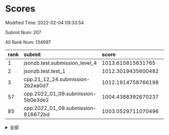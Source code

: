 # Scores

Modified Time: 2022-02-04 09:33:54

Submit Num: 207

All Rank Num: 134697

| rank |               submit               |       score        |       sigma        | pk_num |
| :--- | :--------------------------------- | :----------------- | :----------------- | :----- |
| 1    | jsonzb.test.submission_level_4     | 1013.610815631765  | 0.8011449848723275 | 2603   |
| 2    | jsonzb.test.test_1                 | 1012.3019435600482 | 0.7838905473815038 | 2601   |
| 3    | cpp.21_12_24.submission-2b2ea0d7   | 1012.1914758766198 | 0.7936454227745458 | 2604   |
| 57   | cpp.2022_01_09.submission-5b0e3de2 | 1004.4388392670237 | 0.7142420308883726 | 2605   |
| 85   | cpp.2022_01_09.submission-816672bd | 1003.0529711070496 | 0.7108337816435275 | 2603   |


<details>
<summary>全部</summary>

| rank |                 submit                 |       score        |       sigma        | pk_num |
| :--- | :------------------------------------- | :----------------- | :----------------- | :----- |
| 1    | jsonzb.test.submission_level_4         | 1013.610815631765  | 0.8011449848723275 | 2603   |
| 2    | jsonzb.test.test_1                     | 1012.3019435600482 | 0.7838905473815038 | 2601   |
| 3    | cpp.21_12_24.submission-2b2ea0d7       | 1012.1914758766198 | 0.7936454227745458 | 2604   |
| 4    | gobigger.level_3.submission_level_3_37 | 1011.7950663055093 | 0.7941773883104015 | 2605   |
| 5    | gobigger.level_3.submission_level_3_3  | 1011.7673386580196 | 0.7809311165364612 | 2602   |
| 6    | gobigger.level_3.submission_level_3_16 | 1011.7442916802135 | 0.7923171831318196 | 2611   |
| 7    | gobigger.level_3.submission_level_3_14 | 1011.73540645827   | 0.7799792485823318 | 2605   |
| 8    | gobigger.level_3.submission_level_3_26 | 1011.5592579542833 | 0.7885015882879701 | 2595   |
| 9    | gobigger.level_3.submission_level_3_46 | 1011.5251835492363 | 0.7674333748217647 | 2612   |
| 10   | gobigger.level_3.submission_level_3_15 | 1010.9064510000419 | 0.7648580054470633 | 2598   |
| 11   | gobigger.level_3.submission_level_3_38 | 1010.9020159994794 | 0.7614560552242392 | 2599   |
| 12   | gobigger.level_3.submission_level_3_19 | 1010.8388406328459 | 0.7643288935201193 | 2605   |
| 13   | gobigger.level_3.submission_level_3_49 | 1010.8162636947051 | 0.7642724518664065 | 2600   |
| 14   | gobigger.level_3.submission_level_3_48 | 1010.7882042397817 | 0.7612953631020949 | 2602   |
| 15   | gobigger.level_3.submission_level_3_29 | 1010.7009581956303 | 0.7766917924713319 | 2601   |
| 16   | gobigger.level_3.submission_level_3_6  | 1010.6560029684254 | 0.7761659114670468 | 2601   |
| 17   | gobigger.level_3.submission_level_3_8  | 1010.6555654428238 | 0.7601713114796801 | 2601   |
| 18   | gobigger.level_3.submission_level_3_40 | 1010.4564361478465 | 0.7699923468804362 | 2601   |
| 19   | gobigger.level_3.submission_level_3_34 | 1010.4473751685118 | 0.773683220123971  | 2594   |
| 20   | gobigger.level_3.submission_level_3_23 | 1010.4332111074308 | 0.7743671337628504 | 2607   |
| 21   | gobigger.level_3.submission_level_3_9  | 1010.3544416472179 | 0.7388636235866619 | 2605   |
| 22   | gobigger.level_3.submission_level_3_18 | 1010.3456821967965 | 0.7534522816803707 | 2604   |
| 23   | gobigger.level_3.submission_level_3_21 | 1010.3311707726693 | 0.7673012411546546 | 2604   |
| 24   | gobigger.level_3.submission_level_3_0  | 1010.2444952191199 | 0.7732338829558204 | 2601   |
| 25   | gobigger.level_3.submission_level_3_25 | 1010.1260459093668 | 0.7523554587269989 | 2600   |
| 26   | gobigger.level_3.submission_level_3_17 | 1010.108733116873  | 0.7647494186289454 | 2605   |
| 27   | gobigger.level_3.submission_level_3_32 | 1010.049998759948  | 0.7565873932793369 | 2607   |
| 28   | gobigger.level_3.submission_level_3_35 | 1010.0066656538211 | 0.7578682450874498 | 2603   |
| 29   | gobigger.level_3.submission_level_3_41 | 1009.9179448845763 | 0.7441494276916848 | 2603   |
| 30   | gobigger.level_3.submission_level_3_42 | 1009.870187003819  | 0.751942081643562  | 2602   |
| 31   | gobigger.level_3.submission_level_3_31 | 1009.8347041683782 | 0.7612995815233083 | 2605   |
| 32   | gobigger.level_3.submission_level_3_11 | 1009.8268064315913 | 0.7539645834003182 | 2600   |
| 33   | gobigger.level_3.submission_level_3_39 | 1009.8249764719786 | 0.7492658056888586 | 2604   |
| 34   | gobigger.level_3.submission_level_3_10 | 1009.7451860936512 | 0.7786478322780738 | 2606   |
| 35   | gobigger.level_3.submission_level_3_1  | 1009.7342268243384 | 0.7627886220845013 | 2603   |
| 36   | gobigger.level_3.submission_level_3_5  | 1009.6242235152674 | 0.7392249063840874 | 2602   |
| 37   | gobigger.level_3.submission_level_3_20 | 1009.6171391310343 | 0.784003595606754  | 2598   |
| 38   | gobigger.level_3.submission_level_3_22 | 1009.6163175455404 | 0.7566499715239158 | 2608   |
| 39   | gobigger.level_3.submission_level_3_45 | 1009.5718138461128 | 0.7443481368297779 | 2608   |
| 40   | gobigger.level_3.submission_level_3_27 | 1009.4614350574303 | 0.7683239147286772 | 2602   |
| 41   | gobigger.level_3.submission_level_3_30 | 1009.4313388990638 | 0.7491925009070435 | 2607   |
| 42   | gobigger.level_3.submission_level_3_7  | 1009.4083275880362 | 0.7544026588402607 | 2606   |
| 43   | gobigger.level_3.submission_level_3_12 | 1009.2837950015299 | 0.7584369094353868 | 2607   |
| 44   | gobigger.level_3.submission_level_3_4  | 1009.203438663837  | 0.7512525583872887 | 2599   |
| 45   | gobigger.level_3.submission_level_3_36 | 1009.1650428242762 | 0.773532880218806  | 2604   |
| 46   | gobigger.level_3.submission_level_3_24 | 1009.0357359289909 | 0.7318045800300104 | 2602   |
| 47   | gobigger.level_3.submission_level_3_44 | 1009.0088122907168 | 0.7785931258877815 | 2602   |
| 48   | gobigger.level_3.submission_level_3_33 | 1009.0006891247091 | 0.7408749715254035 | 2600   |
| 49   | gobigger.level_3.submission_level_3_2  | 1008.9770534764103 | 0.7459613615193691 | 2603   |
| 50   | gobigger.level_3.submission_level_3_47 | 1008.8378608377577 | 0.7519746018556801 | 2597   |
| 51   | gobigger.level_3.submission_level_3_13 | 1008.639233037186  | 0.7300011967068977 | 2603   |
| 52   | gobigger.level_3.submission_level_3_28 | 1008.6062645380914 | 0.746162912749251  | 2600   |
| 53   | gobigger.level_3.submission_level_3_43 | 1008.1261826213138 | 0.7220605203952755 | 2604   |
| 54   | gobigger.level_1.submission_level_1_18 | 1004.8698778174871 | 0.730556593848976  | 2604   |
| 55   | gobigger.level_1.submission_level_1_27 | 1004.6773911238855 | 0.7157020384398517 | 2607   |
| 56   | gobigger.level_1.submission_level_1_45 | 1004.6503521689652 | 0.7117404388733442 | 2603   |
| 57   | cpp.2022_01_09.submission-5b0e3de2     | 1004.4388392670237 | 0.7142420308883726 | 2605   |
| 58   | gobigger.level_1.submission_level_1_5  | 1004.4059597606928 | 0.7135593722693296 | 2606   |
| 59   | gobigger.level_1.submission_level_1_43 | 1004.3764644676971 | 0.7256018148159281 | 2605   |
| 60   | gobigger.level_1.submission_level_1_15 | 1004.1641301416811 | 0.7160504685838773 | 2608   |
| 61   | gobigger.level_1.submission_level_1_3  | 1004.1618796840135 | 0.7152214120537037 | 2607   |
| 62   | gobigger.level_1.submission_level_1_35 | 1004.1574057965641 | 0.7354850253639452 | 2603   |
| 63   | gobigger.level_1.submission_level_1_14 | 1004.0430471739872 | 0.7188993024391848 | 2606   |
| 64   | gobigger.level_1.submission_level_1_48 | 1003.9613733249607 | 0.7137418245121089 | 2606   |
| 65   | gobigger.level_1.submission_level_1_31 | 1003.9590474520874 | 0.7143038433611072 | 2606   |
| 66   | gobigger.level_1.submission_level_1_6  | 1003.9576476180297 | 0.7217416201853207 | 2606   |
| 67   | gobigger.level_1.submission_level_1_32 | 1003.9496811238074 | 0.7176021729266417 | 2603   |
| 68   | gobigger.level_1.submission_level_1_25 | 1003.9071393595839 | 0.714462351049771  | 2602   |
| 69   | gobigger.level_1.submission_level_1_49 | 1003.8781656702644 | 0.7270946122375198 | 2600   |
| 70   | gobigger.level_1.submission_level_1_4  | 1003.7989136352647 | 0.7187426407393422 | 2597   |
| 71   | gobigger.level_1.submission_level_1_40 | 1003.7155926754444 | 0.7043054823361565 | 2603   |
| 72   | gobigger.level_1.submission_level_1_42 | 1003.681441160405  | 0.718852903333759  | 2608   |
| 73   | gobigger.level_1.submission_level_1_11 | 1003.6517384515465 | 0.7162207174039059 | 2605   |
| 74   | gobigger.level_1.submission_level_1_7  | 1003.6139433892142 | 0.702625526223507  | 2604   |
| 75   | gobigger.level_1.submission_level_1_9  | 1003.5872419171036 | 0.7215056907987948 | 2596   |
| 76   | gobigger.level_1.submission_level_1_21 | 1003.571425205271  | 0.70658100799461   | 2604   |
| 77   | gobigger.level_1.submission_level_1_38 | 1003.4886460492589 | 0.7085441692079535 | 2603   |
| 78   | gobigger.level_1.submission_level_1_2  | 1003.4253118052997 | 0.7067624337555459 | 2601   |
| 79   | gobigger.level_1.submission_level_1_36 | 1003.3015970668016 | 0.7172797568692449 | 2603   |
| 80   | gobigger.level_1.submission_level_1_8  | 1003.2764722100163 | 0.7110576422008357 | 2600   |
| 81   | gobigger.level_1.submission_level_1_19 | 1003.266132446698  | 0.7215517785127489 | 2599   |
| 82   | gobigger.level_1.submission_level_1_37 | 1003.1519802304603 | 0.7137841160368649 | 2609   |
| 83   | gobigger.level_1.submission_level_1_22 | 1003.1397146817568 | 0.7263957575053972 | 2608   |
| 84   | gobigger.level_1.submission_level_1_39 | 1003.0845791859499 | 0.720479867766683  | 2602   |
| 85   | cpp.2022_01_09.submission-816672bd     | 1003.0529711070496 | 0.7108337816435275 | 2603   |
| 86   | gobigger.level_1.submission_level_1_34 | 1003.0082081796122 | 0.7071116636337766 | 2606   |
| 87   | gobigger.level_1.submission_level_1_23 | 1002.9816090438405 | 0.7211984947059275 | 2604   |
| 88   | gobigger.level_1.submission_level_1_16 | 1002.8733709614202 | 0.7062290223580173 | 2599   |
| 89   | gobigger.level_1.submission_level_1_12 | 1002.8102912382107 | 0.7140756116568365 | 2600   |
| 90   | gobigger.level_1.submission_level_1_24 | 1002.7975391941859 | 0.7309963947899066 | 2598   |
| 91   | gobigger.level_1.submission_level_1_20 | 1002.6763568059745 | 0.6982223519823963 | 2598   |
| 92   | gobigger.level_1.submission_level_1_47 | 1002.5983178622295 | 0.7231112424303807 | 2607   |
| 93   | gobigger.level_1.submission_level_1_1  | 1002.591833609014  | 0.7098696876668656 | 2599   |
| 94   | gobigger.level_1.submission_level_1_26 | 1002.5336396016887 | 0.7084038260262853 | 2602   |
| 95   | gobigger.level_1.submission_level_1_44 | 1002.431709509832  | 0.7118977971836553 | 2603   |
| 96   | gobigger.level_1.submission_level_1_41 | 1002.1594130772494 | 0.7188188234993794 | 2606   |
| 97   | gobigger.level_1.submission_level_1_10 | 1002.1265380941579 | 0.7100497342828411 | 2605   |
| 98   | gobigger.level_1.submission_level_1_28 | 1002.0867588820115 | 0.7142885358905045 | 2599   |
| 99   | gobigger.level_1.submission_level_1_29 | 1002.083728761067  | 0.712924146593839  | 2603   |
| 100  | gobigger.level_1.submission_level_1_33 | 1001.8856305690795 | 0.7112595835791171 | 2604   |
| 101  | gobigger.level_1.submission_level_1_17 | 1001.8121827350803 | 0.7199594141173544 | 2602   |
| 102  | gobigger.level_1.submission_level_1_0  | 1001.5684713088413 | 0.7126574532233803 | 2608   |
| 103  | gobigger.level_1.submission_level_1_30 | 1001.552062820883  | 0.7195149536014313 | 2603   |
| 104  | gobigger.level_1.submission_level_1_13 | 1001.4827619295963 | 0.7051532413764774 | 2600   |
| 105  | gobigger.level_1.submission_level_1_46 | 1001.4232560936698 | 0.7096113169157138 | 2601   |
| 106  | gobigger.random.submission_random_7    | 997.9482414652468  | 0.6973924600182252 | 2603   |
| 107  | gobigger.random.submission_random_1    | 997.4276223231313  | 0.7189784612744475 | 2597   |
| 108  | gobigger.random.submission_random_10   | 997.1874946428649  | 0.7030465235218375 | 2603   |
| 109  | gobigger.random.submission_random_47   | 997.0572743803078  | 0.7028443615508617 | 2603   |
| 110  | gobigger.random.submission_random_11   | 996.9363653154198  | 0.7007315711001599 | 2605   |
| 111  | gobigger.random.submission_random_18   | 996.9341100683898  | 0.7164232262269223 | 2600   |
| 112  | gobigger.random.submission_random_32   | 996.9130321932222  | 0.6995165308075453 | 2606   |
| 113  | gobigger.random.submission_random_3    | 996.8912537138107  | 0.7057446694612981 | 2604   |
| 114  | gobigger.random.submission_random_49   | 996.7410915875464  | 0.7197914206280663 | 2602   |
| 115  | gobigger.random.submission_random_36   | 996.7074582349744  | 0.7165627789376958 | 2604   |
| 116  | gobigger.random.submission_random_19   | 996.6799145633983  | 0.7133117612112914 | 2606   |
| 117  | gobigger.random.submission_random_37   | 996.5632324595238  | 0.7204972046393392 | 2606   |
| 118  | gobigger.random.submission_random_15   | 996.5492228473515  | 0.7244932219832014 | 2602   |
| 119  | gobigger.random.submission_random_44   | 996.4663490204676  | 0.7031850995217982 | 2607   |
| 120  | gobigger.random.submission_random_22   | 996.4126777517395  | 0.708239044411396  | 2601   |
| 121  | gobigger.random.submission_random_2    | 996.2423763064855  | 0.7140876359750844 | 2603   |
| 122  | gobigger.random.submission_random_13   | 996.165461406253   | 0.7164099232708601 | 2600   |
| 123  | gobigger.random.submission_random_23   | 996.1452356207561  | 0.7128849322945099 | 2607   |
| 124  | gobigger.random.submission_random_25   | 996.0504569651199  | 0.7092550783174386 | 2602   |
| 125  | gobigger.random.submission_random_28   | 995.9899943815553  | 0.7258514891209404 | 2596   |
| 126  | gobigger.random.submission_random_48   | 995.9323505321755  | 0.7125012423512147 | 2602   |
| 127  | gobigger.random.submission_random_16   | 995.8830043427772  | 0.7168686863472775 | 2610   |
| 128  | gobigger.random.submission_random_6    | 995.8648434589292  | 0.7069967088049454 | 2598   |
| 129  | gobigger.random.submission_random_35   | 995.8608453055282  | 0.7087347067724858 | 2605   |
| 130  | gobigger.random.submission_random_38   | 995.8034172735324  | 0.7101174379241674 | 2605   |
| 131  | gobigger.random.submission_random_31   | 995.780934536343   | 0.710525212205681  | 2599   |
| 132  | gobigger.random.submission_random_4    | 995.7304966222498  | 0.7029637859627401 | 2597   |
| 133  | gobigger.random.submission_random_40   | 995.6672142926141  | 0.7016313699352367 | 2603   |
| 134  | gobigger.random.submission_random_29   | 995.6330611044458  | 0.705848086356092  | 2601   |
| 135  | gobigger.random.submission_random_14   | 995.5979629012077  | 0.7029610066643    | 2605   |
| 136  | gobigger.random.submission_random_43   | 995.596748133613   | 0.7073800620668995 | 2605   |
| 137  | gobigger.random.submission_random_8    | 995.5529669657318  | 0.7080213242153588 | 2601   |
| 138  | gobigger.random.submission_random_41   | 995.5099472469057  | 0.7031047436355123 | 2604   |
| 139  | gobigger.random.submission_random_9    | 995.4520874646238  | 0.7130260449048305 | 2603   |
| 140  | gobigger.random.submission_random_5    | 995.4221213776387  | 0.7208349008324261 | 2597   |
| 141  | gobigger.random.submission_random_26   | 995.4093850000439  | 0.7188022504992762 | 2608   |
| 142  | gobigger.random.submission_random_21   | 995.3846733858435  | 0.7081399185082792 | 2602   |
| 143  | gobigger.random.submission_random_27   | 995.2651594244442  | 0.709697334336986  | 2603   |
| 144  | gobigger.random.submission_random_24   | 995.2497055324457  | 0.721012797903249  | 2601   |
| 145  | gobigger.random.submission_random_30   | 995.223428939496   | 0.7240295064185082 | 2604   |
| 146  | gobigger.random.submission_random_0    | 995.1340920925271  | 0.7196164531043837 | 2603   |
| 147  | gobigger.random.submission_random_17   | 995.082475729902   | 0.720765598726184  | 2605   |
| 148  | gobigger.random.submission_random_34   | 995.0508619717464  | 0.700743492435541  | 2606   |
| 149  | gobigger.random.submission_random_42   | 995.0017878572083  | 0.7285794780197495 | 2604   |
| 150  | gobigger.random.submission_random_20   | 995.0015517749674  | 0.7159115271158132 | 2606   |
| 151  | gobigger.random.submission_random_12   | 994.9708617512415  | 0.7180514715647013 | 2609   |
| 152  | gobigger.random.submission_random_33   | 994.8069180797426  | 0.7078382014394985 | 2604   |
| 153  | gobigger.random.submission_random_46   | 994.7769573090267  | 0.723865833516016  | 2605   |
| 154  | gobigger.random.submission_random_39   | 994.7101556075909  | 0.7065155955579159 | 2601   |
| 155  | gobigger.random.submission_random_45   | 994.5352246388813  | 0.7333487695124029 | 2605   |
| 156  | gobigger.level_2.submission_level_2_1  | 993.887965530821   | 0.7404357183009672 | 2607   |
| 157  | gobigger.level_2.submission_level_2_13 | 993.819684094521   | 0.7309934138629645 | 2600   |
| 158  | gobigger.level_2.submission_level_2_42 | 993.7007324740111  | 0.7456966356701009 | 2607   |
| 159  | gobigger.level_2.submission_level_2_21 | 993.5531992905911  | 0.7445886238844965 | 2603   |
| 160  | gobigger.level_2.submission_level_2_47 | 993.4634651500625  | 0.7334070101946477 | 2605   |
| 161  | gobigger.level_2.submission_level_2_27 | 993.4069192347667  | 0.7619956854638249 | 2594   |
| 162  | gobigger.level_2.submission_level_2_6  | 993.3774826266845  | 0.7337102705425415 | 2607   |
| 163  | gobigger.level_2.submission_level_2_46 | 993.273747748267   | 0.7407922686747763 | 2604   |
| 164  | gobigger.level_2.submission_level_2_4  | 993.1922189227415  | 0.7333302251738123 | 2603   |
| 165  | gobigger.level_2.submission_level_2_28 | 993.1622400061622  | 0.7495904050566254 | 2607   |
| 166  | gobigger.level_2.submission_level_2_23 | 993.0889171388409  | 0.7566710990976248 | 2600   |
| 167  | gobigger.level_2.submission_level_2_14 | 993.0608636371433  | 0.7367782611144453 | 2603   |
| 168  | gobigger.level_2.submission_level_2_41 | 993.0272247272918  | 0.7377269158704871 | 2601   |
| 169  | gobigger.level_2.submission_level_2_2  | 992.7549570222519  | 0.7502925002757594 | 2610   |
| 170  | gobigger.level_2.submission_level_2_17 | 992.6997402749137  | 0.7223208262290617 | 2605   |
| 171  | gobigger.level_2.submission_level_2_7  | 992.6684745760946  | 0.7474088098091282 | 2601   |
| 172  | gobigger.level_2.submission_level_2_18 | 992.6549819963006  | 0.7333064494247225 | 2603   |
| 173  | gobigger.level_2.submission_level_2_37 | 992.6189290434797  | 0.7344921465960804 | 2598   |
| 174  | gobigger.level_2.submission_level_2_25 | 992.5070390794125  | 0.744448438679476  | 2604   |
| 175  | gobigger.level_2.submission_level_2_0  | 992.3526662931304  | 0.7541467206906407 | 2599   |
| 176  | gobigger.level_2.submission_level_2_39 | 992.3488395399016  | 0.7354498987721466 | 2599   |
| 177  | gobigger.level_2.submission_level_2_9  | 992.3331694456053  | 0.7598664125108484 | 2603   |
| 178  | gobigger.level_2.submission_level_2_40 | 992.2797193951355  | 0.7487184764812693 | 2604   |
| 179  | gobigger.level_2.submission_level_2_10 | 992.2490175317636  | 0.7488319336508866 | 2604   |
| 180  | gobigger.level_2.submission_level_2_16 | 992.1412742854716  | 0.7316168133425925 | 2600   |
| 181  | gobigger.level_2.submission_level_2_33 | 992.0168487913587  | 0.7417890493396421 | 2606   |
| 182  | gobigger.level_2.submission_level_2_8  | 991.7905955509036  | 0.7494620929379956 | 2604   |
| 183  | gobigger.level_2.submission_level_2_11 | 991.7273800992366  | 0.7254978881550103 | 2602   |
| 184  | gobigger.level_2.submission_level_2_38 | 991.6698068450025  | 0.7633148683416278 | 2604   |
| 185  | gobigger.level_2.submission_level_2_45 | 991.6549076950893  | 0.7452770782310856 | 2599   |
| 186  | gobigger.level_2.submission_level_2_34 | 991.5935537354279  | 0.730272444728371  | 2601   |
| 187  | gobigger.level_2.submission_level_2_30 | 991.5543041116015  | 0.7382607131379139 | 2603   |
| 188  | gobigger.level_2.submission_level_2_49 | 991.4748081780008  | 0.7431197280041655 | 2599   |
| 189  | gobigger.level_2.submission_level_2_48 | 991.370444197      | 0.7490845356919289 | 2602   |
| 190  | gobigger.level_2.submission_level_2_3  | 991.3319874686345  | 0.750129366748986  | 2599   |
| 191  | gobigger.level_2.submission_level_2_26 | 991.325479208705   | 0.7568997472947301 | 2599   |
| 192  | gobigger.level_2.submission_level_2_15 | 991.2781250982467  | 0.7459244962733401 | 2596   |
| 193  | gobigger.level_2.submission_level_2_44 | 991.2105225759196  | 0.7397251353534278 | 2600   |
| 194  | gobigger.level_2.submission_level_2_20 | 991.1382682739403  | 0.7391451865278382 | 2604   |
| 195  | gobigger.level_2.submission_level_2_24 | 991.135992278044   | 0.7576667042472958 | 2600   |
| 196  | gobigger.level_2.submission_level_2_22 | 991.1289039652181  | 0.7577046493388515 | 2600   |
| 197  | gobigger.level_2.submission_level_2_31 | 991.0286691190612  | 0.7657164585099125 | 2605   |
| 198  | gobigger.level_2.submission_level_2_29 | 990.9728661170664  | 0.7469510957051162 | 2603   |
| 199  | gobigger.level_2.submission_level_2_36 | 990.9167378085801  | 0.7542091545112956 | 2606   |
| 200  | gobigger.level_2.submission_level_2_12 | 990.7434219336637  | 0.7631281107273116 | 2600   |
| 201  | gobigger.level_2.submission_level_2_5  | 990.6561823875453  | 0.7540001799437026 | 2599   |
| 202  | gobigger.level_2.submission_level_2_35 | 990.6267491527726  | 0.7553214967677259 | 2596   |
| 203  | gobigger.level_2.submission_level_2_32 | 990.5761057557274  | 0.7742258184856982 | 2606   |
| 204  | gobigger.level_2.submission_level_2_43 | 990.450341743998   | 0.7570814563778534 | 2599   |
| 205  | gobigger.level_2.submission_level_2_19 | 990.0066723936479  | 0.7488750916216154 | 2607   |
| 206  | gobigger.none.submission_none_1        | 977.3998227784438  | 1.4278676967973978 | 2600   |
| 207  | gobigger.none.submission_none_0        | 975.8215422443895  | 1.4284680718754734 | 2603   |

</details>